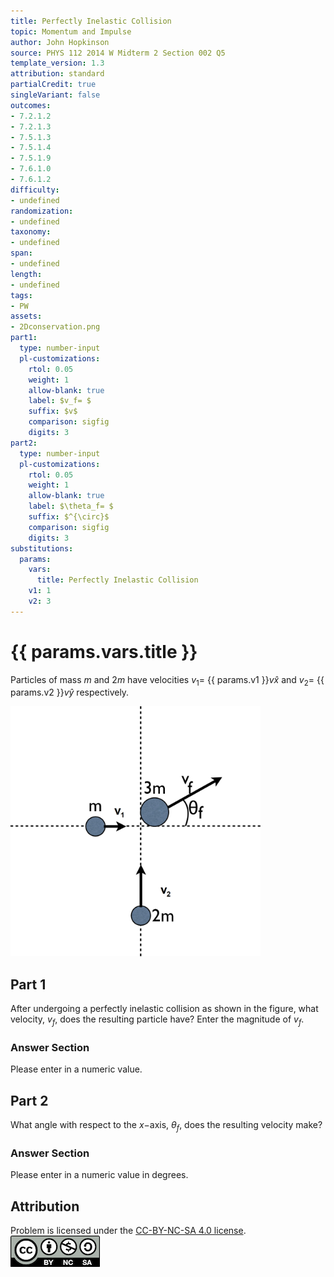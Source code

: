 ```yaml
---
title: Perfectly Inelastic Collision
topic: Momentum and Impulse
author: John Hopkinson
source: PHYS 112 2014 W Midterm 2 Section 002 Q5
template_version: 1.3
attribution: standard
partialCredit: true
singleVariant: false
outcomes:
- 7.2.1.2
- 7.2.1.3
- 7.5.1.3
- 7.5.1.4
- 7.5.1.9
- 7.6.1.0
- 7.6.1.2
difficulty:
- undefined
randomization:
- undefined
taxonomy:
- undefined
span:
- undefined
length:
- undefined
tags:
- PW
assets:
- 2Dconservation.png
part1:
  type: number-input
  pl-customizations:
    rtol: 0.05
    weight: 1
    allow-blank: true
    label: $v_f= $
    suffix: $v$
    comparison: sigfig
    digits: 3
part2:
  type: number-input
  pl-customizations:
    rtol: 0.05
    weight: 1
    allow-blank: true
    label: $\theta_f= $
    suffix: $^{\circ}$
    comparison: sigfig
    digits: 3
substitutions:
  params:
    vars:
      title: Perfectly Inelastic Collision
    v1: 1
    v2: 3
---
```

# {{ params.vars.title }}
Particles of mass $m$ and $2m$ have velocities $v_1=$ {{ params.v1 }}$v\hat{x}$ and $v_2=$ {{ params.v2 }}$v\hat{y}$ respectively.

<img src="2Dconservation.png" alt="Figure of a particle of mass m travelling to the right with velocity v1 along the x-axis and a particle of mass 2m travelling up with velocity v2 along the right axis. The two particles collide and form a resulting particle of mass 3m which moves with velocity v f at an angle theta f with respect to the x-axis." width=400>

## Part 1

After undergoing a perfectly inelastic collision as shown in the figure, what velocity, $v_f$, does the resulting particle have? Enter the magnitude of $v_f$.

### Answer Section

Please enter in a numeric value.

## Part 2

What angle with respect to the $x-$axis, $\theta_f$, does the resulting velocity make?

### Answer Section

Please enter in a numeric value in degrees.

## Attribution

Problem is licensed under the [CC-BY-NC-SA 4.0 license](https://creativecommons.org/licenses/by-nc-sa/4.0/).<br> ![The Creative Commons 4.0 license requiring attribution-BY, non-commercial-NC, and share-alike-SA license.](https://raw.githubusercontent.com/firasm/bits/master/by-nc-sa.png)